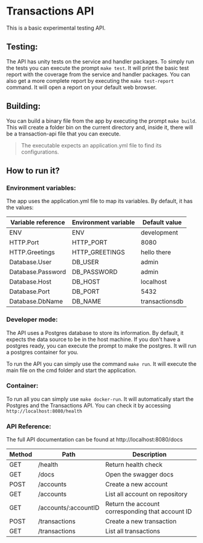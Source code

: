 # Transactions API

This is a basic experimental testing API.

## Testing:

The API has unity tests on the service and handler packages. To simply run the tests you can execute the prompt `make test`. It will print the basic test report with the coverage from the service and handler packages. You can also get a more complete report by executing the `make test-report` command. It will open a report on your default web browser.

## Building:

You can build a binary file from the app by executing the prompt `make build`. This will create a folder bin on the current directory and, inside it, there will be a transaction-api file that you can execute.

> The executable expects an application.yml file to find its configurations.

## How to run it?

### Environment variables:

The app uses the application.yml file to map its variables. By default, it has the values:

| Variable reference | Environment variable | Default value  |
|--------------------|----------------------|----------------|
|         ENV        |          ENV         |   development  |
|      HTTP.Port     |       HTTP_PORT      |      8080      |
|   HTTP.Greetings   |    HTTP_GREETINGS    |   hello there  |
|    Database.User   |        DB_USER       |      admin     |
|  Database.Password |      DB_PASSWORD     |      admin     |
|    Database.Host   |        DB_HOST       |    localhost   |
|    Database.Port   |        DB_PORT       |      5432      |
|   Database.DbName  |        DB_NAME       | transactionsdb |

### Developer mode:

The API uses a Postgres database to store its information. By default, it expects the data source to be in the host machine. If you don't have a postgres ready, you can execute the prompt to make the postgres. It will run a postgres container for you.

To run the API you can simply use the command `make run`. It will execute the main file on the cmd folder and start the application.

### Container:

To run all you can simply use `make docker-run`. It will automatically start the Postgres and the Transactions API. You can check it by accessing `http://localhost:8080/health`

### API Reference:

The full API documentation can be found at http://localhost:8080/docs

|       Method       |         Path         |                    Description                   |
|--------------------|----------------------|--------------------------------------------------|
|         GET        |        /health       |                Return health check               |
|         GET        |         /docs        |               Open the swagger docs              |
|        POST        |       /accounts      |               Create a new account               |
|         GET        |       /accounts      |          List all account on repository          |
|         GET        | /accounts/:accountID | Return the account corresponding that account ID |
|        POST        |     /transactions    |             Create a new transaction             |
|         GET        |     /transactions    |               List all transactions              |
